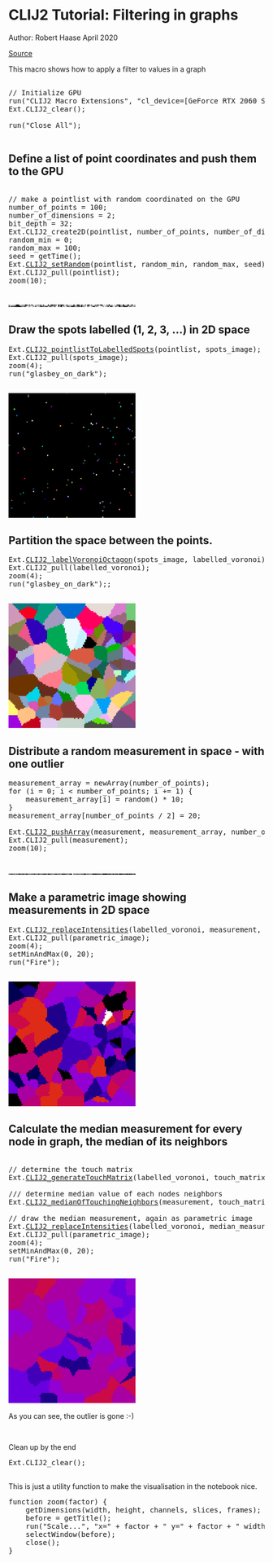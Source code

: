 

# CLIJ2 Tutorial: Filtering in graphs
Author: Robert Haase
         April 2020

[Source](https://github.com/clij/clij2-docs/tree/master/src/main/macro/filtering_in_graphs.ijm)


This macro shows how to apply a filter to values 
in a graph


<pre class="highlight">

// Initialize GPU
run("CLIJ2 Macro Extensions", "cl_device=[GeForce RTX 2060 SUPER]");
Ext.CLIJ2_clear();

run("Close All");

</pre>

## Define a list of point coordinates and push them to the GPU 

<pre class="highlight">

// make a pointlist with random coordinated on the GPU
number_of_points = 100;
number_of_dimensions = 2;
bit_depth = 32;
Ext.CLIJ2_create2D(pointlist, number_of_points, number_of_dimensions, bit_depth);
random_min = 0;
random_max = 100;
seed = getTime();
Ext.<a href="https://clij.github.io/clij2-docs/reference_setRandom">CLIJ2_setRandom</a>(pointlist, random_min, random_max, seed);
Ext.CLIJ2_pull(pointlist);
zoom(10);

</pre>
<a href="image_1587654657082.png"><img src="image_1587654657082.png" width="250" alt="CLIJ2_create2D_result1-1"/></a>

## Draw the spots labelled (1, 2, 3, ...) in 2D space

<pre class="highlight">
Ext.<a href="https://clij.github.io/clij2-docs/reference_pointlistToLabelledSpots">CLIJ2_pointlistToLabelledSpots</a>(pointlist, spots_image);
Ext.CLIJ2_pull(spots_image);
zoom(4);
run("glasbey_on_dark");

</pre>
<a href="image_1587654657283.png"><img src="image_1587654657283.png" width="250" alt="CLIJ2_pointlistToLabelledSpots_result2-1"/></a>

## Partition the space between the points.

<pre class="highlight">
Ext.<a href="https://clij.github.io/clij2-docs/reference_labelVoronoiOctagon">CLIJ2_labelVoronoiOctagon</a>(spots_image, labelled_voronoi);
Ext.CLIJ2_pull(labelled_voronoi);
zoom(4);
run("glasbey_on_dark");;

</pre>
<a href="image_1587654657475.png"><img src="image_1587654657475.png" width="250" alt="CLIJ2_labelVoronoiOctagon_result3-1"/></a>

## Distribute a random measurement in space - with one outlier

<pre class="highlight">
measurement_array = newArray(number_of_points);
for (i = 0; i < number_of_points; i += 1) {
	measurement_array[i] = random() * 10;
}
measurement_array[number_of_points / 2] = 20;

Ext.<a href="https://clij.github.io/clij2-docs/reference_pushArray">CLIJ2_pushArray</a>(measurement, measurement_array, number_of_points, 1, 1);
Ext.CLIJ2_pull(measurement);
zoom(10);

</pre>
<a href="image_1587654657605.png"><img src="image_1587654657605.png" width="250" alt="CLIJ2_pushArray_result4-1"/></a>

## Make a parametric image showing measurements in 2D space

<pre class="highlight">
Ext.<a href="https://clij.github.io/clij2-docs/reference_replaceIntensities">CLIJ2_replaceIntensities</a>(labelled_voronoi, measurement, parametric_image);
Ext.CLIJ2_pull(parametric_image);
zoom(4);
setMinAndMax(0, 20);
run("Fire");

</pre>
<a href="image_1587654657755.png"><img src="image_1587654657755.png" width="250" alt="CLIJ2_replaceIntensities_result5-1"/></a>

## Calculate the median measurement for every node in graph, the median of its neighbors

<pre class="highlight">

// determine the touch matrix
Ext.<a href="https://clij.github.io/clij2-docs/reference_generateTouchMatrix">CLIJ2_generateTouchMatrix</a>(labelled_voronoi, touch_matrix);

/// determine median value of each nodes neighbors
Ext.<a href="https://clij.github.io/clij2-docs/reference_medianOfTouchingNeighbors">CLIJ2_medianOfTouchingNeighbors</a>(measurement, touch_matrix, median_measurement);

// draw the median measurement, again as parametric image
Ext.<a href="https://clij.github.io/clij2-docs/reference_replaceIntensities">CLIJ2_replaceIntensities</a>(labelled_voronoi, median_measurement, parametric_image);
Ext.CLIJ2_pull(parametric_image);
zoom(4);
setMinAndMax(0, 20);
run("Fire");

</pre>
<a href="image_1587654657972.png"><img src="image_1587654657972.png" width="250" alt="CLIJ2_replaceIntensities_result5-2"/></a>

As you can see, the outlier is gone :-)

<pre class="highlight">

</pre>

Clean up by the end

<pre class="highlight">
Ext.CLIJ2_clear();

</pre>

This is just a utility function to make the visualisation in the notebook nice.

<pre class="highlight">
function zoom(factor) {
	getDimensions(width, height, channels, slices, frames);
	before = getTitle();	
	run("Scale...", "x=" + factor + " y=" + factor + " width=" + (width * factor) + " height=" + (height* factor) + " interpolation=None average create");
	selectWindow(before);
	close();
}



</pre>




